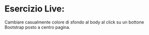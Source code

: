 # Esercizio Live:

Cambiare casualmente colore di sfondo al body al click su un bottone Bootstrap posto a centro pagina.